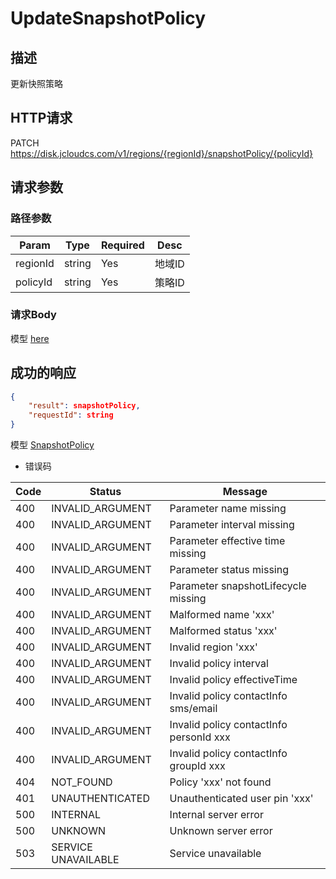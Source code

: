 # UpdateSnapshotPolicy

## 描述

更新快照策略

## HTTP请求

PATCH <https://disk.jcloudcs.com/v1/regions/{regionId}/snapshotPolicy/{policyId}>

## 请求参数

### 路径参数

| Param | Type | Required | Desc |
|---|---|---|---|
| regionId | string | Yes | 地域ID |
| policyId | string | Yes | 策略ID |

### 请求Body

模型 [here](../model/CreateSnapshotPolicyRequest.md)

## 成功的响应

```json
{
    "result": snapshotPolicy,
    "requestId": string
}
```
模型 [SnapshotPolicy](../model/SnapshotPolicy.md)

- 错误码

| Code | Status | Message |
|---|---|---|
| 400 | INVALID_ARGUMENT | Parameter name missing |
| 400 | INVALID_ARGUMENT | Parameter interval missing |
| 400 | INVALID_ARGUMENT | Parameter effective time missing |
| 400 | INVALID_ARGUMENT | Parameter status missing |
| 400 | INVALID_ARGUMENT | Parameter snapshotLifecycle missing |
| 400 | INVALID_ARGUMENT | Malformed name 'xxx' |
| 400 | INVALID_ARGUMENT | Malformed status 'xxx' |
| 400 | INVALID_ARGUMENT | Invalid region 'xxx' |
| 400 | INVALID_ARGUMENT | Invalid policy interval |
| 400 | INVALID_ARGUMENT | Invalid policy effectiveTime |
| 400 | INVALID_ARGUMENT | Invalid policy contactInfo sms/email |
| 400 | INVALID_ARGUMENT | Invalid policy contactInfo personId xxx |
| 400 | INVALID_ARGUMENT | Invalid policy contactInfo groupId xxx |
| 404 | NOT_FOUND | Policy 'xxx' not found |
| 401 | UNAUTHENTICATED | Unauthenticated user pin 'xxx' |
| 500 | INTERNAL | Internal server error |
| 500 | UNKNOWN | Unknown server error |
| 503 | SERVICE UNAVAILABLE | Service unavailable |
